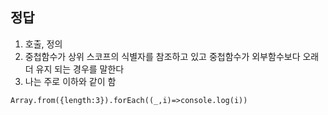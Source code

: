 ## 정답

1. 호출, 정의
2. 중첩함수가 상위 스코프의 식별자를 참조하고 있고 중첩함수가 외부함수보다 오래 더 유지 되는 경우를 말한다
3. 나는 주로 이하와 같이 함

```
Array.from({length:3}).forEach((_,i)=>console.log(i))
```
